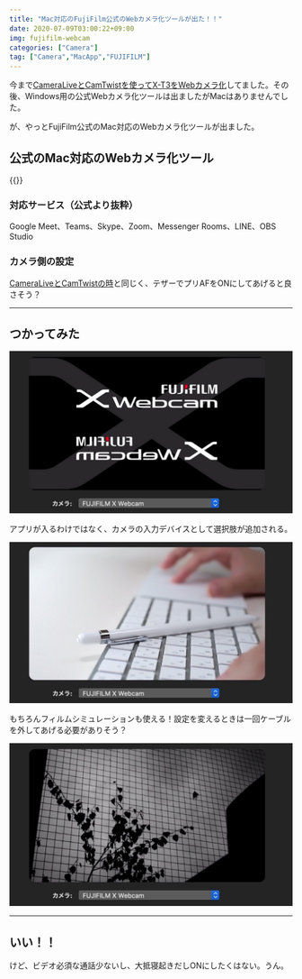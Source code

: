 ```yaml
---
title: "Mac対応のFujiFilm公式のWebカメラ化ツールが出た！！"
date: 2020-07-09T03:00:22+09:00
img: fujifilm-webcam
categories: ["Camera"]
tag: ["Camera","MacApp","FUJIFILM"]
---
```


今まで[CameraLiveとCamTwistを使ってX-T3をWebカメラ化](https://2001y.me/blog/camera/no-hdmicapture-webcam/)してました。その後、Windows用の公式Webカメラ化ツールは出ましたがMacはありませんでした。

が、やっとFujiFilm公式のMac対応のWebカメラ化ツールが出ました。

## 公式のMac対応のWebカメラ化ツール

{{<blogcard url="https://fujifilm-x.com/ja-jp/support/download/software/x-webcam/">}}

### 対応サービス（公式より抜粋）

Google Meet、Teams、Skype、Zoom、Messenger Rooms、LINE、OBS Studio

### カメラ側の設定

[CameraLiveとCamTwistの時](https://2001y.me/blog/camera/no-hdmicapture-webcam/)と同じく、テザーでプリAFをONにしてあげると良さそう？

***

## つかってみた

![FujiのXなカッコよさ](../../../images/fujifilm-webcam-1.jpg)

アプリが入るわけではなく、カメラの入力デバイスとして選択肢が追加される。

![](../../../images/fujifilm-webcam-2.jpg)

もちろんフィルムシミュレーションも使える！設定を変えるときは一回ケーブルを外してあげる必要がありそう？

![黒いのはなんだろう。。](../../../images/fujifilm-webcam-3.jpg)

***

## いい！！

けど、ビデオ必須な通話少ないし、大抵寝起きだしONにしたくはない。うん。